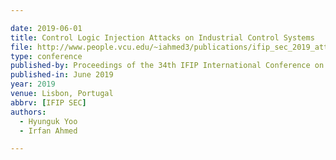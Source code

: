 ```yaml
---

date: 2019-06-01
title: Control Logic Injection Attacks on Industrial Control Systems
file: http://www.people.vcu.edu/~iahmed3/publications/ifip_sec_2019_attack.pdf
type: conference
published-by: Proceedings of the 34th IFIP International Conference on Information Security and Privacy Protection (IFIP SEC’19)
published-in: June 2019
year: 2019
venue: Lisbon, Portugal
abbrv: [IFIP SEC]
authors:
  - Hyunguk Yoo 
  - Irfan Ahmed

---
```

